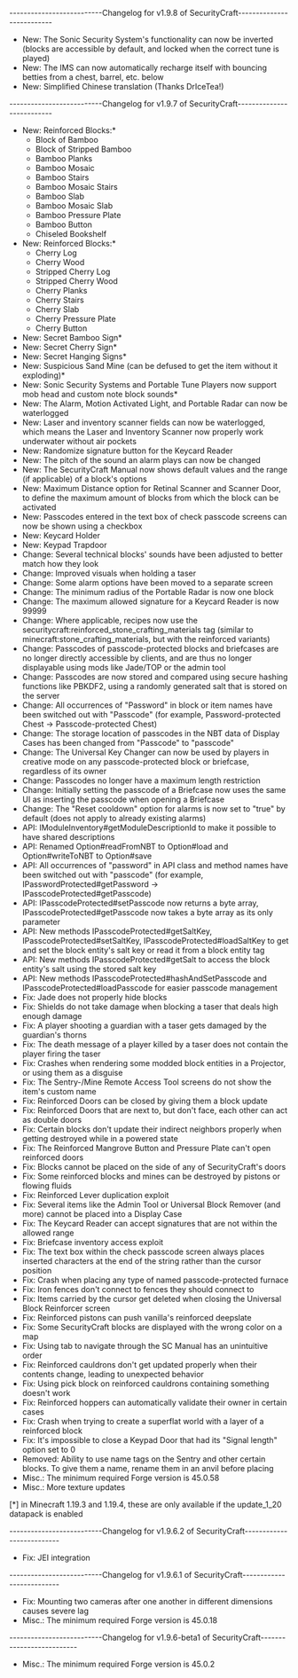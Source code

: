 --------------------------Changelog for v1.9.8 of SecurityCraft--------------------------

- New: The Sonic Security System's functionality can now be inverted (blocks are accessible by default, and locked when the correct tune is played)
- New: The IMS can now automatically recharge itself with bouncing betties from a chest, barrel, etc. below
- New: Simplified Chinese translation (Thanks DrIceTea!)

--------------------------Changelog for v1.9.7 of SecurityCraft--------------------------

- New: Reinforced Blocks:*
	- Block of Bamboo
	- Block of Stripped Bamboo
	- Bamboo Planks
	- Bamboo Mosaic
	- Bamboo Stairs
	- Bamboo Mosaic Stairs
	- Bamboo Slab
	- Bamboo Mosaic Slab
	- Bamboo Pressure Plate
	- Bamboo Button
	- Chiseled Bookshelf
- New: Reinforced Blocks:*
	- Cherry Log
	- Cherry Wood
	- Stripped Cherry Log
	- Stripped Cherry Wood
	- Cherry Planks
	- Cherry Stairs
	- Cherry Slab
	- Cherry Pressure Plate
	- Cherry Button
- New: Secret Bamboo Sign*
- New: Secret Cherry Sign*
- New: Secret Hanging Signs*
- New: Suspicious Sand Mine (can be defused to get the item without it exploding)*
- New: Sonic Security Systems and Portable Tune Players now support mob head and custom note block sounds*
- New: The Alarm, Motion Activated Light, and Portable Radar can now be waterlogged
- New: Laser and inventory scanner fields can now be waterlogged, which means the Laser and Inventory Scanner now properly work underwater without air pockets
- New: Randomize signature button for the Keycard Reader
- New: The pitch of the sound an alarm plays can now be changed
- New: The SecurityCraft Manual now shows default values and the range (if applicable) of a block's options
- New: Maximum Distance option for Retinal Scanner and Scanner Door, to define the maximum amount of blocks from which the block can be activated
- New: Passcodes entered in the text box of check passcode screens can now be shown using a checkbox
- New: Keycard Holder
- New: Keypad Trapdoor
- Change: Several technical blocks' sounds have been adjusted to better match how they look
- Change: Improved visuals when holding a taser
- Change: Some alarm options have been moved to a separate screen
- Change: The minimum radius of the Portable Radar is now one block
- Change: The maximum allowed signature for a Keycard Reader is now 99999
- Change: Where applicable, recipes now use the securitycraft:reinforced_stone_crafting_materials tag (similar to minecraft:stone_crafting_materials, but with the reinforced variants)
- Change: Passcodes of passcode-protected blocks and briefcases are no longer directly accessible by clients, and are thus no longer displayable using mods like Jade/TOP or the admin tool
- Change: Passcodes are now stored and compared using secure hashing functions like PBKDF2, using a randomly generated salt that is stored on the server
- Change: All occurrences of "Password" in block or item names have been switched out with "Passcode" (for example, Password-protected Chest -> Passcode-protected Chest)
- Change: The storage location of passcodes in the NBT data of Display Cases has been changed from "Passcode" to "passcode"
- Change: The Universal Key Changer can now be used by players in creative mode on any passcode-protected block or briefcase, regardless of its owner
- Change: Passcodes no longer have a maximum length restriction
- Change: Initially setting the passcode of a Briefcase now uses the same UI as inserting the passcode when opening a Briefcase
- Change: The "Reset cooldown" option for alarms is now set to "true" by default (does not apply to already existing alarms)
- API: IModuleInventory#getModuleDescriptionId to make it possible to have shared descriptions
- API: Renamed Option#readFromNBT to Option#load and Option#writeToNBT to Option#save
- API: All occurrences of "password" in API class and method names have been switched out with "passcode" (for example, IPasswordProtected#getPassword -> IPasscodeProtected#getPasscode)
- API: IPasscodeProtected#setPasscode now returns a byte array, IPasscodeProtected#getPasscode now takes a byte array as its only parameter
- API: New methods IPasscodeProtected#getSaltKey, IPasscodeProtected#setSaltKey, IPasscodeProtected#loadSaltKey to get and set the block entity's salt key or read it from a block entity tag
- API: New methods IPasscodeProtected#getSalt to access the block entity's salt using the stored salt key
- API: New methods IPasscodeProtected#hashAndSetPasscode and IPasscodeProtected#loadPasscode for easier passcode management
- Fix: Jade does not properly hide blocks
- Fix: Shields do not take damage when blocking a taser that deals high enough damage
- Fix: A player shooting a guardian with a taser gets damaged by the guardian's thorns
- Fix: The death message of a player killed by a taser does not contain the player firing the taser
- Fix: Crashes when rendering some modded block entities in a Projector, or using them as a disguise
- Fix: The Sentry-/Mine Remote Access Tool screens do not show the item's custom name
- Fix: Reinforced Doors can be closed by giving them a block update
- Fix: Reinforced Doors that are next to, but don't face, each other can act as double doors
- Fix: Certain blocks don't update their indirect neighbors properly when getting destroyed while in a powered state
- Fix: The Reinforced Mangrove Button and Pressure Plate can't open reinforced doors
- Fix: Blocks cannot be placed on the side of any of SecurityCraft's doors
- Fix: Some reinforced blocks and mines can be destroyed by pistons or flowing fluids
- Fix: Reinforced Lever duplication exploit
- Fix: Several items like the Admin Tool or Universal Block Remover (and more) cannot be placed into a Display Case
- Fix: The Keycard Reader can accept signatures that are not within the allowed range
- Fix: Briefcase inventory access exploit
- Fix: The text box within the check passcode screen always places inserted characters at the end of the string rather than the cursor position
- Fix: Crash when placing any type of named passcode-protected furnace
- Fix: Iron fences don't connect to fences they should connect to
- Fix: Items carried by the cursor get deleted when closing the Universal Block Reinforcer screen
- Fix: Reinforced pistons can push vanilla's reinforced deepslate
- Fix: Some SecurityCraft blocks are displayed with the wrong color on a map
- Fix: Using tab to navigate through the SC Manual has an unintuitive order
- Fix: Reinforced cauldrons don't get updated properly when their contents change, leading to unexpected behavior
- Fix: Using pick block on reinforced cauldrons containing something doesn't work
- Fix: Reinforced hoppers can automatically validate their owner in certain cases
- Fix: Crash when trying to create a superflat world with a layer of a reinforced block
- Fix: It's impossible to close a Keypad Door that had its "Signal length" option set to 0
- Removed: Ability to use name tags on the Sentry and other certain blocks. To give them a name, rename them in an anvil before placing
- Misc.: The minimum required Forge version is 45.0.58
- Misc.: More texture updates

[*] in Minecraft 1.19.3 and 1.19.4, these are only available if the update_1_20 datapack is enabled

--------------------------Changelog for v1.9.6.2 of SecurityCraft--------------------------

- Fix: JEI integration

--------------------------Changelog for v1.9.6.1 of SecurityCraft--------------------------

- Fix: Mounting two cameras after one another in different dimensions causes severe lag
- Misc.: The minimum required Forge version is 45.0.18

--------------------------Changelog for v1.9.6-beta1 of SecurityCraft--------------------------

- Misc.: The minimum required Forge version is 45.0.2